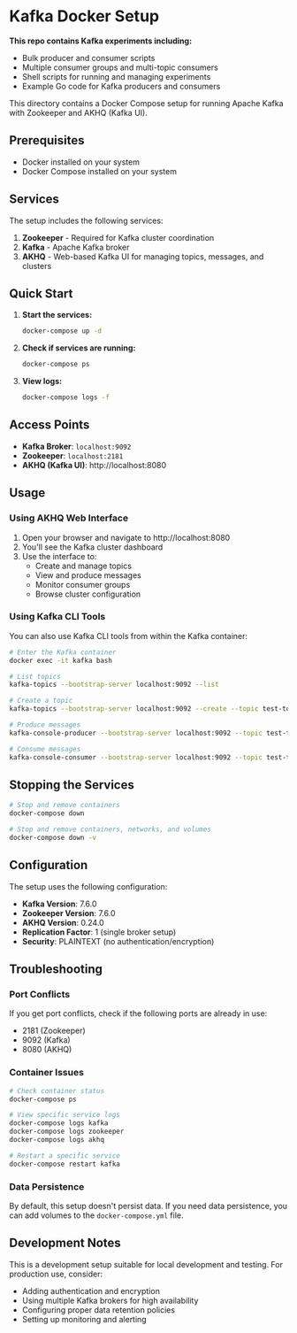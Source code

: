 # Kafka Docker Setup

**This repo contains Kafka experiments including:**
- Bulk producer and consumer scripts
- Multiple consumer groups and multi-topic consumers
- Shell scripts for running and managing experiments
- Example Go code for Kafka producers and consumers

This directory contains a Docker Compose setup for running Apache Kafka with Zookeeper and AKHQ (Kafka UI).

## Prerequisites

- Docker installed on your system
- Docker Compose installed on your system

## Services

The setup includes the following services:

1. **Zookeeper** - Required for Kafka cluster coordination
2. **Kafka** - Apache Kafka broker
3. **AKHQ** - Web-based Kafka UI for managing topics, messages, and clusters

## Quick Start

1. **Start the services:**
   ```bash
   docker-compose up -d
   ```

2. **Check if services are running:**
   ```bash
   docker-compose ps
   ```

3. **View logs:**
   ```bash
   docker-compose logs -f
   ```

## Access Points

- **Kafka Broker**: `localhost:9092`
- **Zookeeper**: `localhost:2181`
- **AKHQ (Kafka UI)**: http://localhost:8080

## Usage

### Using AKHQ Web Interface

1. Open your browser and navigate to http://localhost:8080
2. You'll see the Kafka cluster dashboard
3. Use the interface to:
   - Create and manage topics
   - View and produce messages
   - Monitor consumer groups
   - Browse cluster configuration

### Using Kafka CLI Tools

You can also use Kafka CLI tools from within the Kafka container:

```bash
# Enter the Kafka container
docker exec -it kafka bash

# List topics
kafka-topics --bootstrap-server localhost:9092 --list

# Create a topic
kafka-topics --bootstrap-server localhost:9092 --create --topic test-topic --partitions 1 --replication-factor 1

# Produce messages
kafka-console-producer --bootstrap-server localhost:9092 --topic test-topic

# Consume messages
kafka-console-consumer --bootstrap-server localhost:9092 --topic test-topic --from-beginning
```

## Stopping the Services

```bash
# Stop and remove containers
docker-compose down

# Stop and remove containers, networks, and volumes
docker-compose down -v
```

## Configuration

The setup uses the following configuration:

- **Kafka Version**: 7.6.0
- **Zookeeper Version**: 7.6.0
- **AKHQ Version**: 0.24.0
- **Replication Factor**: 1 (single broker setup)
- **Security**: PLAINTEXT (no authentication/encryption)

## Troubleshooting

### Port Conflicts
If you get port conflicts, check if the following ports are already in use:
- 2181 (Zookeeper)
- 9092 (Kafka)
- 8080 (AKHQ)

### Container Issues
```bash
# Check container status
docker-compose ps

# View specific service logs
docker-compose logs kafka
docker-compose logs zookeeper
docker-compose logs akhq

# Restart a specific service
docker-compose restart kafka
```

### Data Persistence
By default, this setup doesn't persist data. If you need data persistence, you can add volumes to the `docker-compose.yml` file.

## Development Notes

This is a development setup suitable for local development and testing. For production use, consider:

- Adding authentication and encryption
- Using multiple Kafka brokers for high availability
- Configuring proper data retention policies
- Setting up monitoring and alerting 